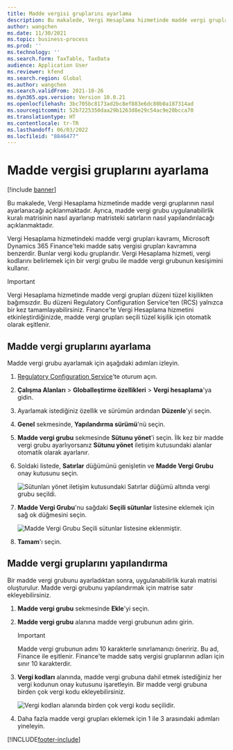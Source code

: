 ```yaml
---
title: Madde vergisi gruplarını ayarlama
description: Bu makalede, Vergi Hesaplama hizmetinde madde vergi gruplarının nasıl ayarlanacağı açıklanmaktadır.
author: wangchen
ms.date: 11/30/2021
ms.topic: business-process
ms.prod: ''
ms.technology: ''
ms.search.form: TaxTable, TaxData
audience: Application User
ms.reviewer: kfend
ms.search.region: Global
ms.author: wangchen
ms.search.validFrom: 2021-10-26
ms.dyn365.ops.version: Version 10.0.21
ms.openlocfilehash: 3bc705bc8173ad2bc8ef883e6dc80b0a187314ad
ms.sourcegitcommit: 52b7225350daa29b1263d8e29c54ac9e20bcca70
ms.translationtype: HT
ms.contentlocale: tr-TR
ms.lasthandoff: 06/03/2022
ms.locfileid: "8846477"
---
```

# <a name="set-up-item-tax-groups"></a>Madde vergisi gruplarını ayarlama

[!include [banner](../includes/banner.md)]

Bu makalede, Vergi Hesaplama hizmetinde madde vergi gruplarının nasıl ayarlanacağı açıklanmaktadır. Ayrıca, madde vergi grubu uygulanabilirlik kuralı matrisinin nasıl ayarlanıp matristeki satırların nasıl yapılandırılacağı açıklanmaktadır.

Vergi Hesaplama hizmetindeki madde vergi grupları kavramı, Microsoft Dynamics 365 Finance'teki madde satış vergisi grupları kavramına benzerdir. Bunlar vergi kodu gruplarıdır. Vergi Hesaplama hizmeti, vergi kodlarını belirlemek için bir vergi grubu ile madde vergi grubunun kesişimini kullanır.

> [!IMPORTANT]
> Vergi Hesaplama hizmetinde madde vergi grupları düzeni tüzel kişilikten bağımsızdır. Bu düzeni Regulatory Configuration Service'ten (RCS) yalnızca bir kez tamamlayabilirsiniz. Finance'te Vergi Hesaplama hizmetini etkinleştirdiğinizde, madde vergi grupları seçili tüzel kişilik için otomatik olarak eşitlenir.

## <a name="set-up-an-item-tax-group"></a>Madde vergi gruplarını ayarlama 

Madde vergi grubu ayarlamak için aşağıdaki adımları izleyin.

1. [Regulatory Configuration Service](https://marketing.configure.global.dynamics.com/)'te oturum açın.
2. **Çalışma Alanları** \> **Globalleştirme özellikleri** \> **Vergi hesaplama**'ya gidin.
3. Ayarlamak istediğiniz özellik ve sürümün ardından **Düzenle**'yi seçin.
4. **Genel** sekmesinde, **Yapılandırma sürümü**'nü seçin.
5. **Madde vergi grubu** sekmesinde **Sütunu yönet**'i seçin. İlk kez bir madde vergi grubu ayarlıyorsanız **Sütunu yönet** iletişim kutusundaki alanlar otomatik olarak ayarlanır.
6. Soldaki listede, **Satırlar** düğümünü genişletin ve **Madde Vergi Grubu** onay kutusunu seçin.

    ![Sütunları yönet iletişim kutusundaki Satırlar düğümü altında vergi grubu seçildi.](media/select-item-tax-group.png)

7. **Madde Vergi Grubu**'nu sağdaki **Seçili sütunlar** listesine eklemek için sağ ok düğmesini seçin.

    ![Madde Vergi Grubu Seçili sütunlar listesine eklenmiştir.](media/add-item-tax-group.png)

8. **Tamam**'ı seçin.

## <a name="configure-an-item-tax-group"></a>Madde vergi gruplarını yapılandırma

Bir madde vergi grubunu ayarladıktan sonra, uygulanabilirlik kuralı matrisi oluşturulur. Madde vergi grubunu yapılandırmak için matrise satır ekleyebilirsiniz.

1. **Madde vergi grubu** sekmesinde **Ekle**'yi seçin.
2. **Madde vergi grubu** alanına madde vergi grubunun adını girin.

    > [!IMPORTANT]
    > Madde vergi grubunun adını 10 karakterle sınırlamanızı öneririz. Bu ad, Finance ile eşitlenir. Finance'te madde satış vergisi gruplarının adları için sınır 10 karakterdir.

3. **Vergi kodları** alanında, madde vergi grubuna dahil etmek istediğiniz her vergi kodunun onay kutusunu işaretleyin. Bir madde vergi grubuna birden çok vergi kodu ekleyebilirsiniz.

    ![Vergi kodları alanında birden çok vergi kodu seçilidir.](media/multiple-tax-codes-selection.png)

4. Daha fazla madde vergi grupları eklemek için 1 ile 3 arasındaki adımları yineleyin.

[!INCLUDE[footer-include](../../includes/footer-banner.md)]
